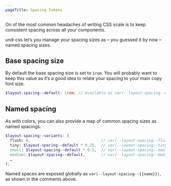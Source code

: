 ```yaml
---
pageTitle: Spacing Tokens
---
```


On of the most common headaches of writing CSS scale is to keep consistent
spacing across all your components.

und-css let’s you manage your spacing sizes as – you guessed it by now – named
spacing sizes.

## Base spacing size
By default the base spacing size is set to `1rem`. You will probably want to
keep this value as it’s a good idea to relate your spacing to your main copy
font size.

```scss
$layout-spacing--default: 1rem; // Available as var(--layout-spacing--default)
```

## Named spacing
As with colors, you can also provide a map of common spacing sizes as named
spacings.

```scss
$layout-spacing--variants: (
  flush: 0,                               // var(--layout-spacing--flush)
  tiny: $layout-spacing--default * 0.25,  // var(--layout-spacing--tiny)
  small: $layout-spacing--default * 0.5,  // var(--layout-spacing--small)
  medium: $layout-spacing--default,       // var(--layout-spacing--medium)
  …
);
```

Named spaces are exposed globally as `var(--layout-spacing--{{name}})`, as shown in the
comments above.

